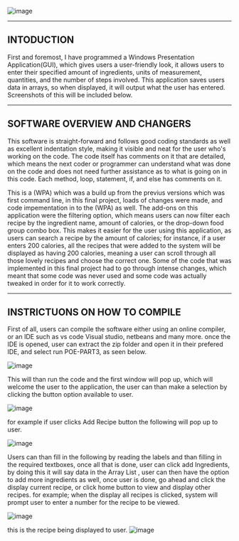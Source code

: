 ![image](https://github.com/ThakeerMoola/POE_PROG6221/assets/102582551/062ddad9-41ae-46ee-8af8-7f9359b66e43)

-----------
INTODUCTION
-----------
First and foremost, I have programmed a Windows Presentation Application(GUI), which gives users a user-friendly look, it allows users to enter their specified amount of ingredients, units of measurement, quantities, and the number of steps involved. This application saves users data in arrays, so when displayed, it will output what the user has entered. Screenshots of this will be included below.

------------------------------
SOFTWARE OVERVIEW AND CHANGERS
------------------------------
This software is straight-forward and follows good coding standards as well as excellent indentation style, making it visible and neat for the user who's working on the code. The code itself has comments on it that are detailed, which means the next coder or programmer can understand what was done on the code and does not need further assistance as to what is going on in this code. Each method, loop, statement, if, and else has comments on it.

This is a (WPA) which was a build up from the previus versions which was first command line, in this final project, loads of changes were made, and code impementation in to the (WPA) as well. The add-ons on this application were the filtering option, which means users can now filter each recipe by the ingredient name, amount of calories, or the drop-down food group combo box. This makes it easier for the user using this application, as users can search a recipe by the amount of calories; for instance, if a user enters 200 calories, all the recipes that were added to the system will be displayed as having 200 calories, meaning a user can scroll through all those lovely recipes and choose the correct one. Some of the code that was implemented in this final project had to go through intense changes, which meant that some code was never used and some code was actually tweaked in order for it to work correctly.

--------------------------------
INSTRICTUONS ON HOW TO COMPILE
--------------------------------
First of all, users can compile the software either using an online compiler, or an IDE such as vs code Visual studio, netbeans and many more. once the IDE is opened, user can extract the zip folder and open it in their prefered IDE, and select run POE-PART3, as seen below. 

![image](https://github.com/ThakeerMoola/POE_PROG6221/assets/102582551/8ff7ade0-3717-465a-8660-8779b53b2688)

This will than run the code and the first window will pop up, which will welcome the user to the application, the user can than make a selection by clicking the button option available to user.


![image](https://github.com/ThakeerMoola/POE_PROG6221/assets/102582551/e65a86d0-0066-4cbd-8ea4-694b87ef6b37)

for example if user clicks Add Recipe button the following will pop up to user.

![image](https://github.com/ThakeerMoola/POE_PROG6221/assets/102582551/af1ff527-77a7-4642-ab81-c5c6e8ea7749)

Users can than fill in the following by reading the labels and than filling in the required textboxes, once all that is done, user can click add Ingredients, by doing this it will say data in the Array List <t>, user can then have the option to add more ingredients as well, once user is done, go ahead and click the display current recipe, or click home button to view and display other recipes. for example; when the display all recipes is clicked, system will prompt user to enter a number for the recipe to be viewed.

![image](https://github.com/ThakeerMoola/POE_PROG6221/assets/102582551/50c30108-949c-4cbb-bd48-cb2ae0b73328)

this is the recipe being displayed to user.
![image](https://github.com/ThakeerMoola/POE_PROG6221/assets/102582551/4bd36d80-9c5e-44a8-9d89-aa7a765b6ab7)







